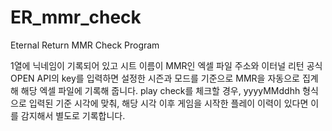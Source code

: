 # ER_mmr_check
Eternal Return MMR Check Program

1열에 닉네임이 기록되어 있고 시트 이름이 MMR인 엑셀 파일 주소와 이터널 리턴 공식 OPEN API의 key를 입력하면
설정한 시즌과 모드를 기준으로 MMR을 자동으로 집계해 해당 엑셀 파일에 기록해 줍니다.
play check를 체크할 경우, yyyyMMddhh 형식으로 입력된 기준 시각에 맞춰, 해당 시각 이후 게임을 시작한 플레이 이력이 있다면 이를 감지해서 별도로 기록합니다.
